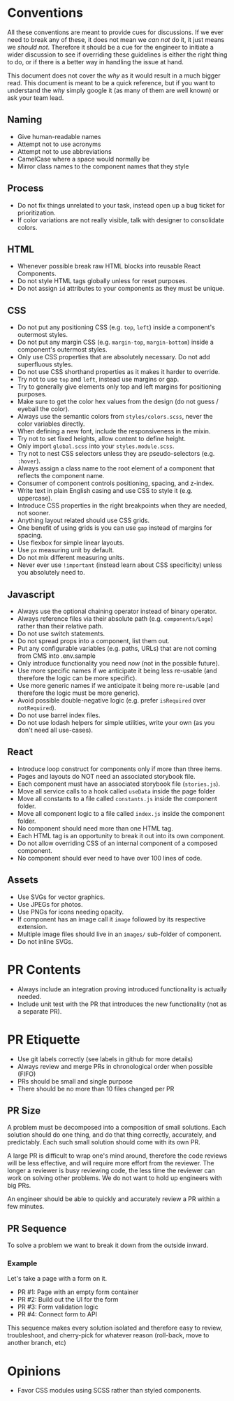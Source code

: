 # Conventions

All these conventions are meant to provide cues for discussions. If we ever need to break any of these, it does not mean we _can not_ do it, it just means we _should not_. Therefore it should be a cue for the engineer to initiate a wider discussion to see if overriding these guidelines is either the right thing to do, or if there is a better way in handling the issue at hand.

This document does not cover the _why_ as it would result in a much bigger read. This document is meant to be a quick reference, but if you want to understand the _why_ simply google it (as many of them are well known) or ask your team lead.

## Naming

-   Give human-readable names
-   Attempt not to use acronyms
-   Attempt not to use abbreviations
-   CamelCase where a space would normally be
-   Mirror class names to the component names that they style

## Process

-   Do not fix things unrelated to your task, instead open up a bug ticket for prioritization.
-   If color variations are not really visible, talk with designer to consolidate colors.

## HTML

-   Whenever possible break raw HTML blocks into reusable React Components.
-   Do not style HTML tags globally unless for reset purposes.
-   Do not assign `id` attributes to your components as they must be unique.

## CSS

-   Do not put any positioning CSS (e.g. `top`, `left`) inside a component's outermost styles.
-   Do not put any margin CSS (e.g. `margin-top`, `margin-bottom`) inside a component's outermost styles.
-   Only use CSS properties that are absolutely necessary. Do not add superfluous styles.
-   Do not use CSS shorthand properties as it makes it harder to override.
-   Try not to use `top` and `left`, instead use margins or gap.
-   Try to generally give elements only top and left margins for positioning purposes.
-   Make sure to get the color hex values from the design (do not guess / eyeball the color).
-   Always use the semantic colors from `styles/colors.scss`, never the color variables directly.
-   When defining a new font, include the responsiveness in the mixin.
-   Try not to set fixed heights, allow content to define height.
-   Only import `global.scss` into your `styles.module.scss`.
-   Try not to nest CSS selectors unless they are pseudo-selectors (e.g. `:hover`).
-   Always assign a class name to the root element of a component that reflects the component name.
-   Consumer of component controls positioning, spacing, and z-index.
-   Write text in plain English casing and use CSS to style it (e.g. uppercase).
-   Introduce CSS properties in the right breakpoints when they are needed, not sooner.
-   Anything layout related should use CSS grids.
-   One benefit of using grids is you can use `gap` instead of margins for spacing.
-   Use flexbox for simple linear layouts.
-   Use `px` measuring unit by default.
-   Do not mix different measuring units.
-   Never ever use `!important` (instead learn about CSS specificity) unless you absolutely need to.

## Javascript

-   Always use the optional chaining operator instead of binary operator.
-   Always reference files via their absolute path (e.g. `components/Logo`) rather than their relative path.
-   Do not use switch statements.
-   Do not spread props into a component, list them out.
-   Put any configurable variables (e.g. paths, URLs) that are not coming from CMS into .env.sample
-   Only introduce functionality you need _now_ (not in the possible future).
-   Use more specific names if we anticipate it being less re-usable (and therefore the logic can be more specific).
-   Use more generic names if we anticipate it being more re-usable (and therefore the logic must be more generic).
-   Avoid possible double-negative logic (e.g. prefer `isRequired` over `notRequired`).
-   Do not use barrel index files.
-   Do not use lodash helpers for simple utilities, write your own (as you don't need all use-cases).

## React

-   Introduce loop construct for components only if more than three items.
-   Pages and layouts do NOT need an associated storybook file.
-   Each component must have an associated storybook file (`stories.js`).
-   Move all service calls to a hook called `useData` inside the page folder
-   Move all constants to a file called `constants.js` inside the component folder.
-   Move all component logic to a file called `index.js` inside the component folder.
-   No component should need more than one HTML tag.
-   Each HTML tag is an opportunity to break it out into its own component.
-   Do not allow overriding CSS of an internal component of a composed component.
-   No component should ever need to have over 100 lines of code.

## Assets

-   Use SVGs for vector graphics.
-   Use JPEGs for photos.
-   Use PNGs for icons needing opacity.
-   If component has an image call it `image` followed by its respective extension.
-   Multiple image files should live in an `images/` sub-folder of component.
-   Do not inline SVGs.

# PR Contents

-   Always include an integration proving introduced functionality is actually needed.
-   Include unit test with the PR that introduces the new functionality (not as a separate PR).

# PR Etiquette

-   Use git labels correctly (see labels in github for more details)
-   Always review and merge PRs in chronological order when possible (FIFO)
-   PRs should be small and single purpose
-   There should be no more than 10 files changed per PR

## PR Size

A problem must be decomposed into a composition of small solutions. Each solution should do one thing, and do that thing correctly, accurately, and predictably. Each such small solution should come with its own PR.

A large PR is difficult to wrap one's mind around, therefore the code reviews will be less effective, and will require more effort from the reviewer. The longer a reviewer is busy reviewing code, the less time the reviewer can work on solving other problems. We do not want to hold up engineers with big PRs.

An engineer should be able to quickly and accurately review a PR within a few minutes.

## PR Sequence

To solve a problem we want to break it down from the outside inward.

### Example

Let's take a page with a form on it.

-   PR #1: Page with an empty form container
-   PR #2: Build out the UI for the form
-   PR #3: Form validation logic
-   PR #4: Connect form to API

This sequence makes every solution isolated and therefore easy to review, troubleshoot, and cherry-pick for whatever reason (roll-back, move to another branch, etc)

# Opinions

-   Favor CSS modules using SCSS rather than styled components.
